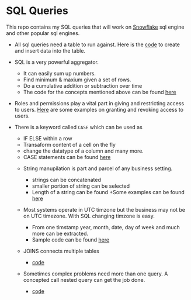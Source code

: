 # SQL Queries
This repo contains my SQL queries that will work on [Snowflake](https://www.snowflake.com/) sql engine and other popular sql engines.  
* All sql queries need a table to run against. Here is the [code](https://github.com/cdevairakkam7/SQL_Queries/blob/master/create%20table.md) to create and insert data into the table.

* SQL is a very powerful aggregator. 
  + It can easily sum up numbers.
  + Find minimum & maxium given a set of rows.
  + Do a cumulative addition or subtraction over time
  + The code for the concepts mentioned above can be found [here](https://github.com/cdevairakkam7/SQL_Queries/blob/master/Aggregate%20Functions.md)

* Roles and permissions play a vital part in giving and restricting access to users. [Here](https://github.com/cdevairakkam7/SQL_Queries/blob/master/Granting%20and%20revoking%20access.md) are some examples on granting and revoking access to users.

* There is a keyword called ```CASE``` which can be used as 
  + IF ELSE within a row
  + Transaform content of a cell on the fly 
  + change the datatype of a column and many more.
  + CASE statements can be found [here](https://github.com/cdevairakkam7/SQL_Queries/blob/master/Case%20Statement.md)
  
  * String manupilation is part and parcel of any business setting.
    + strings can be concatenated
    + smaller portion of string can be selected
    + Length of a string can be found
    +Some examples can be found [here](https://github.com/cdevairakkam7/SQL_Queries/blob/master/String%20Manupilation.md)
   
  * Most systems operate in UTC timzone but the business may not be on UTC timezone. With SQL changing timzone is easy.
    + From one timstamp year, month, date, day of week and much more can be extracted.
    + Sample code can be found [here](https://github.com/cdevairakkam7/SQL_Queries/blob/master/Date%20functions.md)
  
  * JOINS connects multiple tables
    + [code](https://github.com/cdevairakkam7/SQL_Queries/blob/master/Joins.md)
   
  * Sometimes complex problems need more than one query. A concepted call nested query can get the job done.
    + [code](https://github.com/cdevairakkam7/SQL_Queries/blob/master/Nested%20Query.md)
